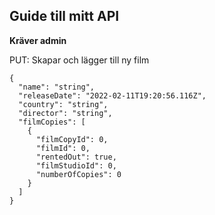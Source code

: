 ## Guide till mitt API

**Kräver admin**

PUT: Skapar och lägger till ny film

```
{
  "name": "string",
  "releaseDate": "2022-02-11T19:20:56.116Z",
  "country": "string",
  "director": "string",
  "filmCopies": [
    {
      "filmCopyId": 0,
      "filmId": 0,
      "rentedOut": true,
      "filmStudioId": 0,
      "numberOfCopies": 0
    }
  ]
}
```